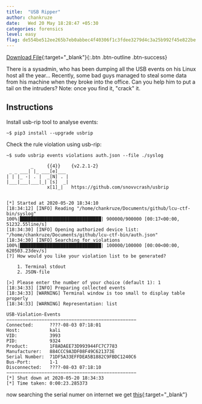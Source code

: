 ```yaml
---
title:  "USB Ripper"
author: chankruze
date:   Wed 20 May 18:28:47 +05:30
categories: forensics
level: easy
flag: de554be512ee265b7eb0abbec4f40306f1c3fdee3279d4c3a25b992f45e822be
---
```


[Download File](https://github.com/geekofia/lcu-ctf-bin/raw/master/usb-ripper.zip){:target="_blank"}{:.btn .btn-outline .btn-success}

There is a sysadmin, who has been dumping all the USB events on his Linux host all the year... Recently, some bad guys managed to steal some data from his machine when they broke into the office. Can you help him to put a tail on the intruders? Note: once you find it, "crack" it.

<!--walkthrough-->

## Instructions

Install usb-rip tool to analyse events:

```shell
~$ pip3 install --upgrade usbrip
```

Check the rule violation using usb-rip:

```shell
~$ sudo usbrip events violations auth.json --file ./syslog
                       
         _     {{4}}    {v2.2.1-2}
 _ _ ___| |_ ___[e]___ 
| | |_ -| . |  _[N] . |
|___|___|___|_| [s]  _|
               x[1]_|   https://github.com/snovvcrash/usbrip
                       

[*] Started at 2020-05-20 18:34:10
[18:34:12] [INFO] Reading "/home/chankruze/Documents/github/lcu-ctf-bin/syslog"
100%|██████████████████████████████| 900000/900000 [00:17<00:00, 51232.55line/s]
[18:34:30] [INFO] Opening authorized device list: "/home/chankruze/Documents/github/lcu-ctf-bin/auth.json"
[18:34:30] [INFO] Searching for violations
100%|██████████████████████████████| 100000/100000 [00:00<00:00, 620503.23dev/s]
[?] How would you like your violation list to be generated?

    1. Terminal stdout
    2. JSON-file

[>] Please enter the number of your choice (default 1): 1
[18:34:33] [INFO] Preparing collected events
[18:34:33] [WARNING] Terminal window is too small to display table properly
[18:34:33] [WARNING] Representation: list

USB-Violation-Events
−−−−−−−−−−−−−−−−−−−−−−−−−−−−−−−−−−−−−−−−−−−−−−−−
Connected:      ????-08-03 07:18:01
Host:           kali
VID:            3993
PID:            9324
Product:        1F8ADAEE73D993944FC7C7783
Manufacturer:   884CCC9A3DF08F49C621373E
Serial Number:  71DF5A33EFFDEA5B1882C9FBDC1240C6
Bus-Port:       1-1
Disconnected:   ????-08-03 07:18:10
−−−−−−−−−−−−−−−−−−−−−−−−−−−−−−−−−−−−−−−−−−−−−−−−
[*] Shut down at 2020-05-20 18:34:33
[*] Time taken: 0:00:23.285373
```

now searching the serial numer on internet we get [this](https://md5.gromweb.com/?md5=71DF5A33EFFDEA5B1882C9FBDC1240C6){:target="_blank"}
